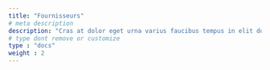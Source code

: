 ```yaml
---
title: "Fournisseurs"
# meta description
description: "Cras at dolor eget urna varius faucibus tempus in elit dolor sit amet."
# type dont remove or customize
type : "docs"
weight : 2
---
```

